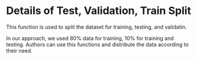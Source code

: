 # Details of Test, Validation, Train Split

This function is used to split the dataset for training, testing, and validatin.

In our approach, we used 80% data for training, 10% for training and testing. Authors can use this functions and distribute the data according to their need.
